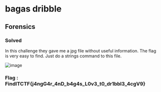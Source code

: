 # bagas dribble
## Forensics
### Solved

In this challenge they gave me a jpg file without useful information. The flag is very easy to find. Just do a strings command to this file.

![image](https://github.com/user-attachments/assets/5a88554e-b2b0-4118-a6ef-90ca41eda55e)

### Flag : FindITCTF{j4ngG4r_4nD_b4g4s_L0v3_t0_dr1bbl3_4cgV9}
